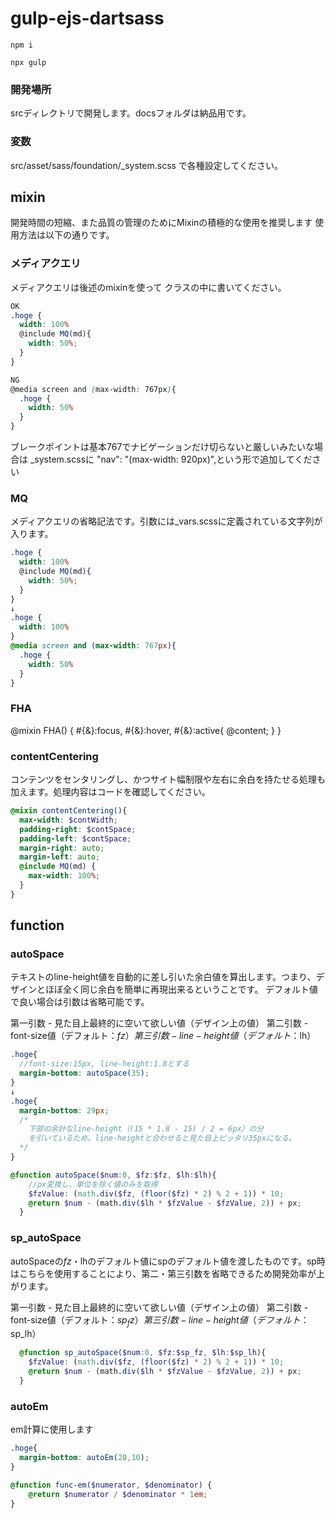 # gulp-ejs-dartsass

```command
npm i
```
```command
npx gulp
```
### 開発場所
srcディレクトリで開発します。docsフォルダは納品用です。

### 変数
src/asset/sass/foundation/_system.scss
で各種設定してください。

## mixin
開発時間の短縮、また品質の管理のためにMixinの積極的な使用を推奨します
使用方法は以下の通りです。

### メディアクエリ
メディアクエリは後述のmixinを使って
クラスの中に書いてください。
```scss
OK
.hoge {
  width: 100%
  @include MQ(md){
    width: 50%;
  }
}

NG
@media screen and (max-width: 767px){
  .hoge {
    width: 50%
  }
}
```
ブレークポイントは基本767でナビゲーションだけ切らないと厳しいみたいな場合は
_system.scssに	"nav": "(max-width: 920px)",という形で追加してください

### MQ
メディアクエリの省略記法です。引数には_vars.scssに定義されている文字列が入ります。
```scss
.hoge {
  width: 100%
  @include MQ(md){
    width: 50%;
  }
}
↓
.hoge {
  width: 100%
}
@media screen and (max-width: 767px){
  .hoge {
    width: 50%
  }
}
```
### FHA
@mixin FHA() {
  #{&}:focus,
  #{&}:hover,
  #{&}:active{
    @content;
  }
}


### contentCentering
コンテンツをセンタリングし、かつサイト幅制限や左右に余白を持たせる処理も加えます。処理内容はコードを確認してください。
```scss
@mixin contentCentering(){
  max-width: $contWidth;
  padding-right: $contSpace;
  padding-left: $contSpace;
  margin-right: auto;
  margin-left: auto;
  @include MQ(md) {
    max-width: 100%;
  }
}
```

## function
### autoSpace
テキストのline-height値を自動的に差し引いた余白値を算出します。つまり、デザインとほぼ全く同じ余白を簡単に再現出来るということです。
デフォルト値で良い場合は引数は省略可能です。

第一引数 - 見た目上最終的に空いて欲しい値（デザイン上の値）
第二引数 - font-size値（デフォルト：$fz）
第三引数 - line-height値（デフォルト：$lh）

```scss
.hoge{
  //font-size:15px, line-height:1.8とする
  margin-bottom: autoSpace(35);
}
↓
.hoge{
  margin-bottom: 29px;
  /* 
    下部の余計なline-height（(15 * 1.8 - 15) / 2 = 6px）の分
    を引いているため、line-heightと合わせると見た目上ピッタリ35pxになる。
  */
}
```
```scss
@function autoSpace($num:0, $fz:$fz, $lh:$lh){
    //px変換し、単位を除く値のみを取得
    $fzValue: (math.div($fz, (floor($fz) * 2) % 2 + 1)) * 10;
    @return $num - (math.div($lh * $fzValue - $fzValue, 2)) + px;
  }
 ```
  
### sp_autoSpace
autoSpaceの$fz・$lhのデフォルト値にspのデフォルト値を渡したものです。sp時はこちらを使用することにより、第二・第三引数を省略できるため開発効率が上がります。

第一引数 - 見た目上最終的に空いて欲しい値（デザイン上の値）
第二引数 - font-size値（デフォルト：$sp_fz）
第三引数 - line-height値（デフォルト：$sp_lh）
```scss
  @function sp_autoSpace($num:0, $fz:$sp_fz, $lh:$sp_lh){
    $fzValue: (math.div($fz, (floor($fz) * 2) % 2 + 1)) * 10;
    @return $num - (math.div($lh * $fzValue - $fzValue, 2)) + px;
  }
```

### autoEm
em計算に使用します
```scss
.hoge{
  margin-bottom: autoEm(20,10);
}
```
```scss
@function func-em($numerator, $denominator) {
	@return $numerator / $denominator * 1em;
}
```
